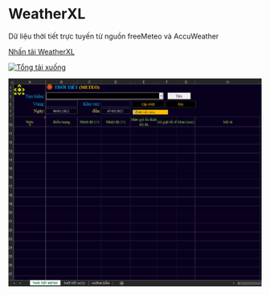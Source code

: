 # WeatherXL
Dữ liệu thời tiết trực tuyến từ nguồn freeMeteo và AccuWeather

[Nhấn tải WeatherXL](https://github.com/SanbiVN/WeatherXL/releases/download/weather/WeatherXL_v3.02.zip)  

[![Tổng tải xuống](https://img.shields.io/github/downloads/SanbiVN/WeatherXL/total.svg)](https://github.com/SanbiVN/WeatherXL/releases/download/weather/WeatherXL_v3.02.zip)


![WeatherXL](https://github.com/SanbiVN/WeatherXL/blob/main/images/meteo%20weather.gif)
